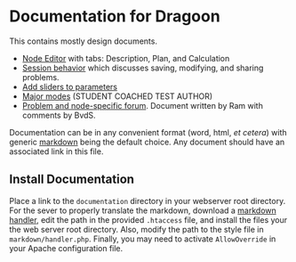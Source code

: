 # Documentation for Dragoon #

This contains mostly design documents.  

* [Node Editor](node-editor.md) with tabs:  Description, Plan, and Calculation
* [Session behavior](sessions.md) which discusses saving, modifying, and sharing problems.
* [Add sliders to parameters](sliders.md)
* [Major modes](major-modes.md) (STUDENT COACHED TEST AUTHOR)
* [Problem and node-specific forum](Forum_Feature_in_Dragoon.docx).  Document written by Ram
  with comments by BvdS.

Documentation can be in any convenient format (word, html, *et cetera*) with generic 
[markdown](http://en.wikipedia.org/wiki/Markdown) being the default choice.  Any
document should have an associated link in this file.  

## Install Documentation ##

Place a link to the `documentation` directory in your webserver root directory.  
For the sever to properly translate the markdown, download a 
[markdown handler](https://github.com/alue/markdown-handler), 
edit the path in the provided `.htaccess` file, and install the files your the web 
server root directory.
Also, modify the path to the style file in `markdown/handler.php`.
Finally, you may need to activate `AllowOverride` in your Apache configuration file.
